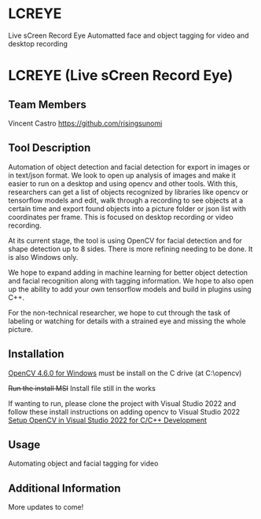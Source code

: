 # LCREYE
Live sCreen Record Eye
Automatted face and object tagging for video and desktop recording


# LCREYE (Live sCreen Record Eye)

## Team Members
Vincent Castro https://github.com/risingsunomi

## Tool Description
Automation of object detection and facial detection for export in images or in text/json format. We look to open up analysis of images and make it easier to run on a desktop and using opencv and other tools. With this, researchers can get a list of objects recognized by libraries like opencv or tensorflow models and edit, walk through a recording to see objects at a certain time and export found objects into a picture folder or json list with coordinates per frame. This is 
focused on desktop recording or video recording. 

At its current stage, the tool is using OpenCV for facial detection and for shape detection up to 8 sides. There is more refining needing to be done. It is also Windows only.

We hope to expand adding in machine learning for better object detection and facial recognition along with tagging information. We hope to also open up the ability to add your own tensorflow models and build in plugins using C++.

For the non-technical researcher, we hope to cut through the task of labeling or watching for details with a strained eye and missing the whole picture.
 
## Installation
[OpenCV 4.6.0 for Windows](https://sourceforge.net/projects/opencvlibrary/files/4.6.0/) must be install on the C drive (at C:\opencv)

~~Run the install MSI~~ Install file still in the works

If wanting to run, please clone the project with Visual Studio 2022 and follow these install instructions on adding opencv to Visual Studio 2022 [Setup OpenCV in Visual Studio 2022 for C/C++ Development](https://www.youtube.com/watch?v=unSce_GPwto)

## Usage
Automating object and facial tagging for video

## Additional Information
More updates to come!
